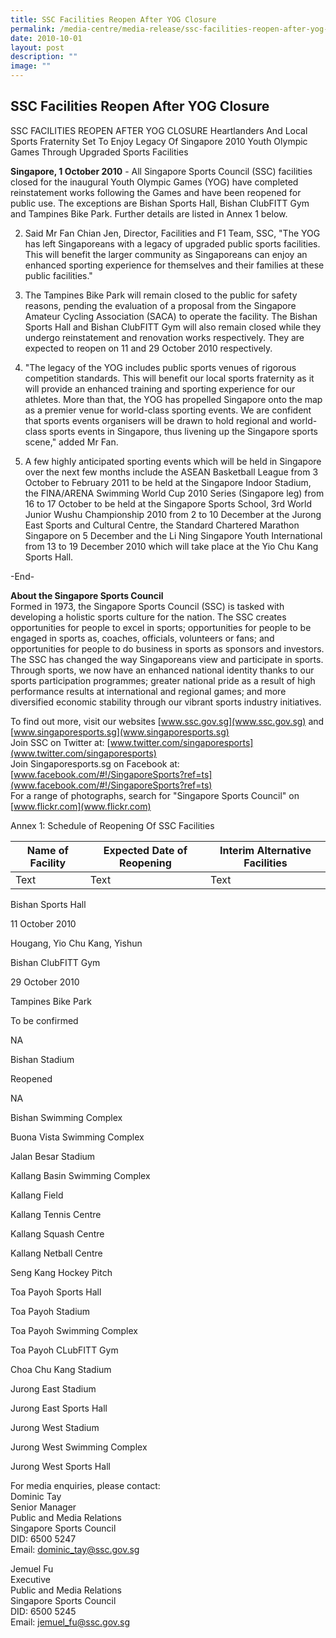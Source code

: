 ```yaml
---
title: SSC Facilities Reopen After YOG Closure
permalink: /media-centre/media-release/ssc-facilities-reopen-after-yog-closure/
date: 2010-10-01
layout: post
description: ""
image: ""
---
```

## **SSC Facilities Reopen After YOG Closure**

SSC FACILITIES REOPEN AFTER YOG CLOSURE
Heartlanders And Local Sports Fraternity Set To Enjoy Legacy Of Singapore 2010 Youth Olympic Games Through Upgraded Sports Facilities

**Singapore, 1 October 2010** - All Singapore Sports Council (SSC) facilities closed for the inaugural Youth Olympic Games (YOG) have completed reinstatement works following the Games and have been reopened for public use. The exceptions are Bishan Sports Hall, Bishan ClubFITT Gym and Tampines Bike Park. Further details are listed in Annex 1 below.

2. Said Mr Fan Chian Jen, Director, Facilities and F1 Team, SSC, "The YOG has left Singaporeans with a legacy of upgraded public sports facilities. This will benefit the larger community as Singaporeans can enjoy an enhanced sporting experience for themselves and their families at these public facilities."

3. The Tampines Bike Park will remain closed to the public for safety reasons, pending the evaluation of a proposal from the Singapore Amateur Cycling Association (SACA) to operate the facility. The Bishan Sports Hall and Bishan ClubFITT Gym will also remain closed while they undergo reinstatement and renovation works respectively. They are expected to reopen on 11 and 29 October 2010 respectively.

4. "The legacy of the YOG includes public sports venues of rigorous competition standards. This will benefit our local sports fraternity as it will provide an enhanced training and sporting experience for our athletes. More than that, the YOG has propelled Singapore onto the map as a premier venue for world-class sporting events. We are confident that sports events organisers will be drawn to hold regional and world-class sports events in Singapore, thus livening up the Singapore sports scene," added Mr Fan.

5. A few highly anticipated sporting events which will be held in Singapore over the next few months include the ASEAN Basketball League from 3 October to February 2011 to be held at the Singapore Indoor Stadium, the FINA/ARENA Swimming World Cup 2010 Series (Singapore leg) from 16 to 17 October to be held at the Singapore Sports School, 3rd World Junior Wushu Championship 2010 from 2 to 10 December at the Jurong East Sports and Cultural Centre, the Standard Chartered Marathon Singapore on 5 December and the Li Ning Singapore Youth International from 13 to 19 December 2010 which will take place at the Yio Chu Kang Sports Hall.

-End-

**About the Singapore Sports Council**
<br>
Formed in 1973, the Singapore Sports Council (SSC) is tasked with developing a holistic sports culture for the nation. The SSC creates opportunities for people to excel in sports; opportunities for people to be engaged in sports as, coaches, officials, volunteers or fans; and opportunities for people to do business in sports as sponsors and investors. The SSC has changed the way Singaporeans view and participate in sports. Through sports, we now have an enhanced national identity thanks to our sports participation programmes; greater national pride as a result of high performance results at international and regional games; and more diversified economic stability through our vibrant sports industry initiatives.

To find out more, visit our websites [www.ssc.gov.sg](www.ssc.gov.sg) and [www.singaporesports.sg](www.singaporesports.sg)
<br>
Join SSC on Twitter at: [www.twitter.com/singaporesports](www.twitter.com/singaporesports)
<br>
Join Singaporesports.sg on Facebook at: [www.facebook.com/#!/SingaporeSports?ref=ts](www.facebook.com/#!/SingaporeSports?ref=ts)
<br>
For a range of photographs, search for "Singapore Sports Council" on [www.flickr.com](www.flickr.com)

Annex 1: Schedule of Reopening Of SSC Facilities



| Name of Facility | Expected Date of Reopening | Interim Alternative Facilities 
| -------- | -------- | -------- |
| Text     | Text     | Text     |


 





Bishan Sports Hall

11 October 2010

Hougang, Yio Chu Kang, Yishun

Bishan ClubFITT Gym

29 October 2010

Tampines Bike Park

To be confirmed

NA

Bishan Stadium

Reopened

NA

Bishan Swimming Complex

Buona Vista Swimming Complex

Jalan Besar Stadium

Kallang Basin Swimming Complex

Kallang Field

Kallang Tennis Centre

Kallang Squash Centre

Kallang Netball Centre

Seng Kang Hockey Pitch

Toa Payoh Sports Hall

Toa Payoh Stadium

Toa Payoh Swimming Complex

Toa Payoh CLubFITT Gym

Choa Chu Kang Stadium

Jurong East Stadium

Jurong East Sports Hall

Jurong West Stadium

Jurong West Swimming Complex

Jurong West Sports Hall

 

For media enquiries, please contact:
<br>Dominic Tay
<br>Senior Manager
<br>Public and Media Relations
<br>Singapore Sports Council
<br>DID: 6500 5247
<br>Email: dominic_tay@ssc.gov.sg
	
Jemuel Fu
<br>Executive
<br>Public and Media Relations
<br>Singapore Sports Council
<br>DID: 6500 5245
<br>Email: jemuel_fu@ssc.gov.sg